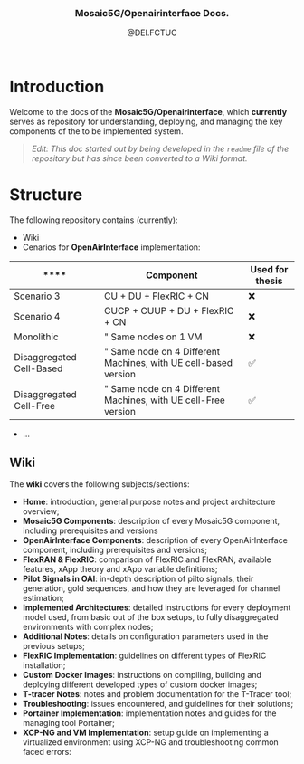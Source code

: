 <!-- PROJECT LOGO -->
<br />
<div align="center">
  <h3 align="center">Mosaic5G/Openairinterface Docs.</h3>
  <p align="center">
    @DEI.FCTUC
  </p>
  <br>
</div>


# Introduction
Welcome to the docs of the **Mosaic5G/Openairinterface**, which **currently** serves as repository for understanding, deploying, and managing the key components of the to be implemented system. 

> *Edit: This doc started out by being developed in the `readme` file of the repository but has since been converted to a Wiki format.* 


# Structure

The following repository contains (currently):
- Wiki
- Cenarios for **OpenAirInterface** implementation:

| ****    | **Component**                 | **Used for thesis**
| -------------- | ------------------------------- |------------------------
| Scenario 3     | CU + DU + FlexRIC + CN          |❌
| Scenario 4     | CUCP + CUUP + DU + FlexRIC + CN |❌
| Monolithic     | " Same nodes on 1 VM            |❌
| Disaggregated Cell-Based | " Same node on 4 Different Machines, with UE cell-based version | ✅
| Disaggregated Cell-Free | " Same node on 4 Different Machines, with UE cell-Free version |✅

- ...

## Wiki

The **wiki** covers the following subjects/sections:
- **Home**: introduction, general purpose notes and project architecture overview;
- **Mosaic5G Components**: description of every Mosaic5G component, including prerequisites and versions
- **OpenAirInterface Components**: description of every OpenAirInterface component, including prerequisites and versions;
- **FlexRAN & FlexRIC**: comparison of FlexRIC and FlexRAN, available features, xApp theory and xApp variable definitions;
- **Pilot Signals in OAI**: in-depth description of pilto signals, their generation, gold sequences, and how they are leveraged for channel estimation;
- **Implemented Architectures**: detailed instructions for every deployment model used, from basic out of the box setups, to fully disaggregated environments with complex nodes; 
- **Additional Notes**: details on configuration parameters used in the previous setups; 
- **FlexRIC Implementation**: guidelines on different types of FlexRIC installation; 
- **Custom Docker Images**: instructions on compiling, building and deploying different developed types of custom docker images;
- **T-tracer Notes**: notes and problem documentation for the T-Tracer tool;
- **Troubleshooting**: issues encountered, and guidelines for their solutions;
- **Portainer Implementation**: implementation notes and guides for the managing tool Portainer;
- **XCP-NG and VM Implementation**: setup guide on implementing a virtualized environment using XCP-NG and troubleshooting common faced errors:
